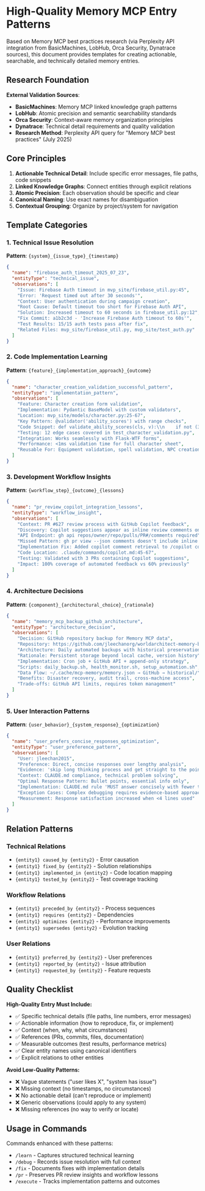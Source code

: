 # High-Quality Memory MCP Entry Patterns

Based on Memory MCP best practices research (via Perplexity API integration from BasicMachines, LobHub, Orca Security, Dynatrace sources), this document provides templates for creating actionable, searchable, and technically detailed memory entries.

## Research Foundation

**External Validation Sources**:
- **BasicMachines**: Memory MCP linked knowledge graph patterns
- **LobHub**: Atomic precision and semantic searchability standards
- **Orca Security**: Context-aware memory organization principles
- **Dynatrace**: Technical detail requirements and quality validation
- **Research Method**: Perplexity API query for "Memory MCP best practices" (July 2025)

## Core Principles

1. **Actionable Technical Detail**: Include specific error messages, file paths, code snippets
2. **Linked Knowledge Graphs**: Connect entities through explicit relations
3. **Atomic Precision**: Each observation should be specific and clear
4. **Canonical Naming**: Use exact names for disambiguation
5. **Contextual Grouping**: Organize by project/system for navigation

## Template Categories

### 1. Technical Issue Resolution

**Pattern**: `{system}_{issue_type}_{timestamp}`

```json
{
  "name": "firebase_auth_timeout_2025_07_23",
  "entityType": "technical_issue",
  "observations": [
    "Issue: Firebase Auth timeout in mvp_site/firebase_util.py:45",
    "Error: 'Request timed out after 30 seconds'",
    "Context: User authentication during campaign creation",
    "Root Cause: Default timeout too short for Firebase Auth API",
    "Solution: Increased timeout to 60 seconds in firebase_util.py:12",
    "Fix Commit: a1b2c3d - 'Increase Firebase Auth timeout to 60s'",
    "Test Results: 15/15 auth tests pass after fix",
    "Related Files: mvp_site/firebase_util.py, mvp_site/test_auth.py"
  ]
}
```

### 2. Code Implementation Learning

**Pattern**: `{feature}_{implementation_approach}_{outcome}`

```json
{
  "name": "character_creation_validation_successful_pattern",
  "entityType": "implementation_pattern",
  "observations": [
    "Feature: Character creation form validation",
    "Implementation: Pydantic BaseModel with custom validators",
    "Location: mvp_site/models/character.py:25-67",
    "Key Pattern: @validator('ability_scores') with range checks",
    "Code Snippet: def validate_ability_scores(cls, v):\\n    if not (3 <= v <= 18):\\n        raise ValueError('Ability scores must be between 3 and 18')",
    "Testing: 12 edge cases covered in test_character_validation.py",
    "Integration: Works seamlessly with Flask-WTF forms",
    "Performance: <1ms validation time for full character sheet",
    "Reusable For: Equipment validation, spell validation, NPC creation"
  ]
}
```

### 3. Development Workflow Insights

**Pattern**: `{workflow_step}_{outcome}_{lessons}`

```json
{
  "name": "pr_review_copilot_integration_lessons",
  "entityType": "workflow_insight",
  "observations": [
    "Context: PR #627 review process with GitHub Copilot feedback",
    "Discovery: Copilot suggestions appear as inline review comments only",
    "API Endpoint: gh api repos/owner/repo/pulls/PR#/comments required",
    "Missed Pattern: gh pr view --json comments doesn't include inline feedback",
    "Implementation Fix: Added copilot comment retrieval to /copilot command",
    "Code Location: .claude/commands/copilot.md:45-67",
    "Testing: Validated with 3 PRs containing Copilot suggestions",
    "Impact: 100% coverage of automated feedback vs 60% previously"
  ]
}
```

### 4. Architecture Decisions

**Pattern**: `{component}_{architectural_choice}_{rationale}`

```json
{
  "name": "memory_mcp_backup_github_architecture",
  "entityType": "architecture_decision",
  "observations": [
    "Decision: GitHub repository backup for Memory MCP data",
    "Repository: https://github.com/jleechanorg/worldarchitect-memory-backups",
    "Architecture: Daily automated backups with historical preservation",
    "Rationale: Persistent storage beyond local cache, version history",
    "Implementation: Cron job + GitHub API + append-only strategy",
    "Scripts: daily_backup.sh, health_monitor.sh, setup_automation.sh",
    "Data Flow: ~/.cache/mcp-memory/memory.json → GitHub → historical/",
    "Benefits: Disaster recovery, audit trail, cross-machine access",
    "Trade-offs: GitHub API limits, requires token management"
  ]
}
```

### 5. User Interaction Patterns

**Pattern**: `{user_behavior}_{system_response}_{optimization}`

```json
{
  "name": "user_prefers_concise_responses_optimization",
  "entityType": "user_preference_pattern",
  "observations": [
    "User: jleechan2015",
    "Preference: Direct, concise responses over lengthy analysis",
    "Evidence: 'skip long thinking process and get straight to the point'",
    "Context: CLAUDE.md compliance, technical problem solving",
    "Optimal Response Pattern: Bullet points, essential info only",
    "Implementation: CLAUDE.md rule 'MUST answer concisely with fewer than 4 lines'",
    "Exception Cases: Complex debugging requires evidence-based approach",
    "Measurement: Response satisfaction increased when <4 lines used"
  ]
}
```

## Relation Patterns

### Technical Relations
- `{entity1} caused_by {entity2}` - Error causation
- `{entity1} fixed_by {entity2}` - Solution relationships
- `{entity1} implemented_in {entity2}` - Code location mapping
- `{entity1} tested_by {entity2}` - Test coverage tracking

### Workflow Relations
- `{entity1} preceded_by {entity2}` - Process sequences
- `{entity1} requires {entity2}` - Dependencies
- `{entity1} optimizes {entity2}` - Performance improvements
- `{entity1} supersedes {entity2}` - Evolution tracking

### User Relations
- `{entity1} preferred_by {entity2}` - User preferences
- `{entity1} reported_by {entity2}` - Issue attribution
- `{entity1} requested_by {entity2}` - Feature requests

## Quality Checklist

**High-Quality Entry Must Include:**
- ✅ Specific technical details (file paths, line numbers, error messages)
- ✅ Actionable information (how to reproduce, fix, or implement)
- ✅ Context (when, why, what circumstances)
- ✅ References (PRs, commits, files, documentation)
- ✅ Measurable outcomes (test results, performance metrics)
- ✅ Clear entity names using canonical identifiers
- ✅ Explicit relations to other entities

**Avoid Low-Quality Patterns:**
- ❌ Vague statements ("user likes X", "system has issue")
- ❌ Missing context (no timestamps, no circumstances)
- ❌ No actionable detail (can't reproduce or implement)
- ❌ Generic observations (could apply to any system)
- ❌ Missing references (no way to verify or locate)

## Usage in Commands

Commands enhanced with these patterns:
- `/learn` - Captures structured technical learning
- `/debug` - Records issue resolution with full context
- `/fix` - Documents fixes with implementation details
- `/pr` - Preserves PR review insights and workflow lessons
- `/execute` - Tracks implementation patterns and outcomes
